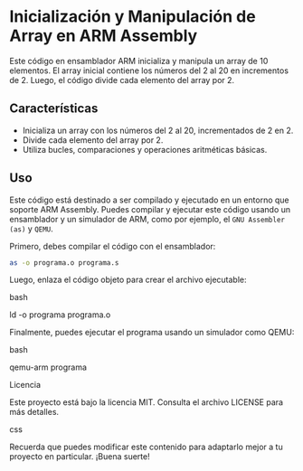 # Inicialización y Manipulación de Array en ARM Assembly

Este código en ensamblador ARM inicializa y manipula un array de 10 elementos. El array inicial contiene los números del 2 al 20 en incrementos de 2. Luego, el código divide cada elemento del array por 2.

## Características

- Inicializa un array con los números del 2 al 20, incrementados de 2 en 2.
- Divide cada elemento del array por 2.
- Utiliza bucles, comparaciones y operaciones aritméticas básicas.

## Uso

Este código está destinado a ser compilado y ejecutado en un entorno que soporte ARM Assembly. Puedes compilar y ejecutar este código usando un ensamblador y un simulador de ARM, como por ejemplo, el `GNU Assembler (as)` y `QEMU`.

Primero, debes compilar el código con el ensamblador:

```bash
as -o programa.o programa.s
```

Luego, enlaza el código objeto para crear el archivo ejecutable:

bash

ld -o programa programa.o

Finalmente, puedes ejecutar el programa usando un simulador como QEMU:

bash

qemu-arm programa

Licencia

Este proyecto está bajo la licencia MIT. Consulta el archivo LICENSE para más detalles.

css

Recuerda que puedes modificar este contenido para adaptarlo mejor a tu proyecto en particular. ¡Buena suerte!
